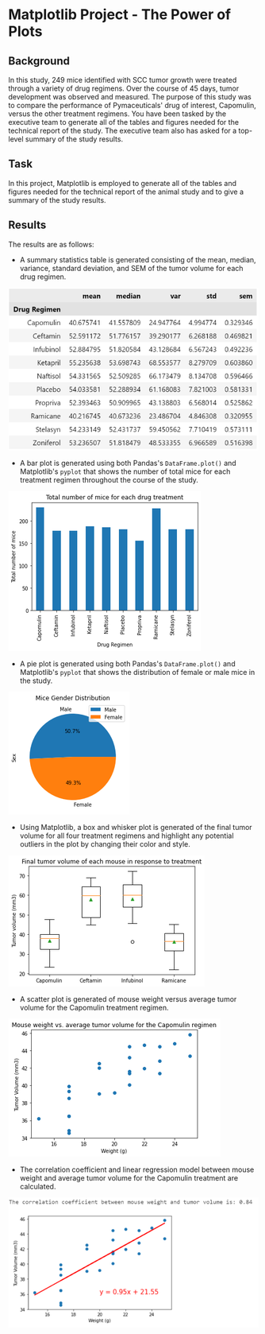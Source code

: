 # Matplotlib Project - The Power of Plots

## Background

In this study, 249 mice identified with SCC tumor growth were treated through a variety of drug regimens. Over the course of 45 days, tumor development was observed and measured. The purpose of this study was to compare the performance of Pymaceuticals' drug of interest, Capomulin, versus the other treatment regimens. You have been tasked by the executive team to generate all of the tables and figures needed for the technical report of the study. The executive team also has asked for a top-level summary of the study results.

## Task

In this project, Matplotlib is employed to generate all of the tables and figures needed for the technical report of the animal study and to give a summary of the study results. 

## Results

The results are as follows:

* A summary statistics table is generated consisting of the mean, median, variance, standard deviation, and SEM of the tumor volume for each drug regimen.

![drug regimen](Images/drug_regimen.png)

* A bar plot is generated using both Pandas's `DataFrame.plot()` and Matplotlib's `pyplot` that shows the number of total mice for each treatment regimen throughout the course of the study.

![mice number](Images/mice_number.png)

* A pie plot is generated using both Pandas's `DataFrame.plot()` and Matplotlib's `pyplot` that shows the distribution of female or male mice in the study.

![pie plot](Images/pie_plot.png)

* Using Matplotlib, a box and whisker plot is generated of the final tumor volume for all four treatment regimens and highlight any potential outliers in the plot by changing their color and style.

![box plot](Images/box_plot.png)

* A scatter plot is generated of mouse weight versus average tumor volume for the Capomulin treatment regimen.

![scatter plot](Images/scatter.png)

* The correlation coefficient and linear regression model between mouse weight and average tumor volume for the Capomulin treatment are calculated. 

![regression](Images/correlation.png)